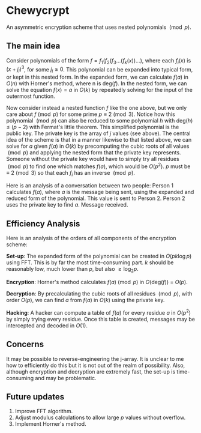 # Chewycrypt
An asymmetric encryption scheme that uses nested polynomials $\pmod{p}$.

## The main idea

Consider polynomials of the form $f = f_1(f_2(f_3...(f_k(x))...)$, where each $f_i(x)$ is $(x+j_i)^3$, for some $j_i \geq 0$.
This polynomial can be expanded into typical form, or kept in this nested form. 
In the expanded form, we can calculate $f(a)$ in $O(n)$ with Horner's method, where n is $\text{deg}(f)$.
In the nested form, we can solve the equation $f(x) = a$ in $O(k)$ by repeatedly solving for the input of the outermost function.

Now consider instead a nested function $f$ like the one above, but we only care about $f \pmod{p}$ for some prime $p \equiv 2 \pmod{3}$.
Notice how this polynomial $\pmod{p}$ can also be reduced to some polynomial $h$ with $\text{deg}(h) \leq (p-2)$ with Fermat's little theorem. This simplified polynomial is the public key.
The private key is the array of $j$ values (see above). The central idea of the scheme is that in a manner likewise to that listed above, we can solve for 
$a$ given $f(a)$ in $O(k)$ by precomputing the cubic roots of all values $\pmod{p}$ and applying the nested form that the private key represents.
Someone without the private key would have to simply try all residues $\pmod{p}$ to find one which matches $f(a)$, which would be $O(p^2)$.
$p$ must be $\equiv 2 \pmod{3}$ so that each $f_i$ has an inverse $\pmod{p}$. 

Here is an analysis of a conversation between two people:
Person 1 calculates $f(a)$, where $a$ is the message being sent, using the expanded and reduced form of the polynomial. This value is sent to Person 2.
Person 2 uses the private key to find $a$. Message received. 

## Efficiency Analysis

Here is an analysis of the orders of all components of the encryption scheme:

**Set-up**: The expanded form of the polynomial can be created in $O(pk\log{p})$ using FFT. This is by far the most time-consuming part. $k$ should be reasonably low, much lower than $p$, but also $\geq \log_2{p}$.

**Encryption**: Horner's method calculates $f(a) \pmod{p}$ in $O(\text{deg}(f))$ = $O(p)$. 

**Decryption**: By precalculating the cubic roots of all residues $\pmod{p}$, with order $O(p)$, we can find $a$ from $f(a)$ in $O(k)$ using the private key.

**Hacking**: A hacker can compute a table of $f(a)$ for every residue $a$ in $O(p^2)$ by simply trying every residue.
Once this table is created, messages may be intercepted and decoded in $O(1)$. 

## Concerns
It may be possible to reverse-engineering the j-array. It is unclear to me how to efficiently do this but it is not out of the realm of possibility. Also, although encryption and decryption are extremely fast, the set-up is time-consuming and may be problematic. 

## Future updates
1. Improve FFT algorithm.
2. Adjust modulus calculations to allow large $p$ values without overflow.
3. Implement Horner's method. 




